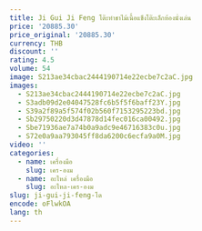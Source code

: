 ```yaml
---
title: Ji Gui Ji Feng โต๊ะทำชาไม้เนื้อแข็งโต๊ะเล็กห้องนั่งเล่น
price: '20885.30'
price_original: '20885.30'
currency: THB
discount: ''
rating: 4.5
volume: 54
image: S213ae34cbac2444190714e22ecbe7c2aC.jpg
images:
  - S213ae34cbac2444190714e22ecbe7c2aC.jpg
  - S3adb09d2e04047528fc6b5f5f6baff23Y.jpg
  - S39a2f89a5f574f02b560f7153295223bd.jpg
  - Sb29750220d3d47878d14fec016ca00492.jpg
  - Sbe71936ae7a74b0a9adc9e46716383c0u.jpg
  - S72e0a9aa793045ff8da6200c6ecfa9a0M.jpg
video: ''
categories:
  - name: เครื่องมือ
    slug: เคร-องม
  - name: อะไหล่ เครื่องมือ
    slug: อะไหล-เคร-องม
slug: ji-gui-ji-feng-โต
encode: oFlwkOA
lang: th
---
```

  
